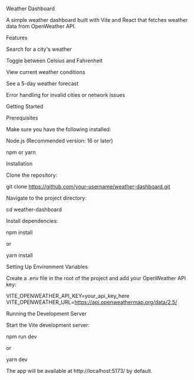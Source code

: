 Weather Dashboard

A simple weather dashboard built with Vite and React that fetches weather data from OpenWeather API.

Features

Search for a city's weather

Toggle between Celsius and Fahrenheit

View current weather conditions

See a 5-day weather forecast

Error handling for invalid cities or network issues

Getting Started

Prerequisites

Make sure you have the following installed:

Node.js (Recommended version: 16 or later)

npm or yarn

Installation

Clone the repository:

git clone https://github.com/your-username/weather-dashboard.git

Navigate to the project directory:

cd weather-dashboard

Install dependencies:

npm install

or

yarn install

Setting Up Environment Variables

Create a .env file in the root of the project and add your OpenWeather API key:

VITE_OPENWEATHER_API_KEY=your_api_key_here
VITE_OPENWEATHER_URL=https://api.openweathermap.org/data/2.5/

Running the Development Server

Start the Vite development server:

npm run dev

or

yarn dev

The app will be available at http://localhost:5173/ by default.
